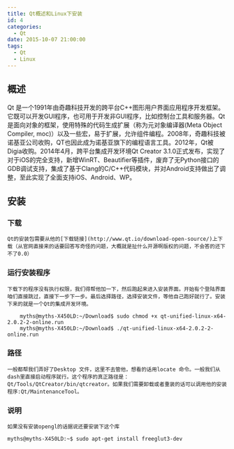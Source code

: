 ```yaml
---
title: Qt概述和Linux下安装
id: 4
categories:
  - Qt
date: 2015-10-07 21:00:00
tags:
  - Qt
  - Linux
---
```


## 概述
Qt 是一个1991年由奇趣科技开发的跨平台C\+\+图形用户界面应用程序开发框架。它既可以开发GUI程序，也可用于开发非GUI程序，比如控制台工具和服务器。Qt是面向对象的框架，使用特殊的代码生成扩展（称为元对象编译器(Meta Object Compiler, moc)）以及一些宏，易于扩展，允许组件编程。2008年，奇趣科技被诺基亚公司收购，QT也因此成为诺基亚旗下的编程语言工具。2012年，Qt被Digia收购。2014年4月，跨平台集成开发环境Qt Creator 3.1.0正式发布，实现了对于iOS的完全支持，新增WinRT、Beautifier等插件，废弃了无Python接口的GDB调试支持，集成了基于Clang的C/C++代码模块，并对Android支持做出了调整，至此实现了全面支持iOS、Android、WP。

## 安装
### 下载
	Qt的安装包需要从他的[下载链接](http://www.qt.io/download-open-source/)上下载（从官网直接来的话要回答写奇怪的问题，大概就是扯什么开源啊版权的问题，不会答的还下不了0.0）

### 运行安装程序
	下载下的程序没有执行权限，我们得帮他加一下，然后跑起来进入安装界面。开始有个登陆界面咱们直接跳过，直接下一步下一步。最后选择路径，选择安装文件，等他自己跑好就行了。安装下来的就是一个Qt的集成开发环境。
```
    myths@myths-X450LD:~/Download$ sudo chmod +x qt-unified-linux-x64-2.0.2-2-online.run
    myths@myths-X450LD:~/Download$ ./qt-unified-linux-x64-2.0.2-2-online.run
```

### 路径
	一般都帮我们弄好了Desktop 文件，这里不去管他，想看的话用locate 命令。一般我们从dash里直接启动程序就行。这个程序的真正路径是：Qt/Tools/QtCreator/bin/qtcreator。如果我们需要卸载或者重装的话可以调用他的安装程序:Qt/MaintenanceTool。

### 说明
	如果没有安装opengl的话据说还要安装下这个库
```
myths@myths-X450LD:~$ sudo apt-get install freeglut3-dev
```
